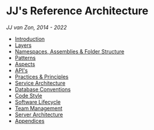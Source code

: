 JJ's Reference Architecture
===========================

*JJ van Zon, 2014 - 2022*

- [Introduction](Introduction.md)
- [Layers](Layers.md)
- [Namespaces, Assemblies & Folder Structure](Namespaces,%20Assemblies%20and%20Folder%20Structure.md)
- [Patterns](Patterns.md)
- [Aspects](Aspects.md)
- [API's](API's.md)
- [Practices & Principles](Practices%20and%20Principles.md)
- [Service Architecture](Service%20Architecture.md)
- [Database Conventions](Database%20Conventions.md)
- [Code Style](Code%20Style.md)
- [Software Lifecycle](Software%20Lifecycle.md)
- [Team Management](Team%20Management.md)
- [Server Architecture](Server%20Architecture.md)
- [Appendices](Appendices.md)
